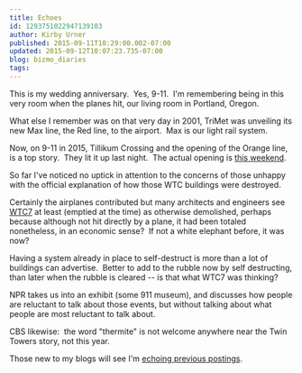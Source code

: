 ```yaml
---
title: Echoes
id: 1293751022947139103
author: Kirby Urner
published: 2015-09-11T18:29:00.002-07:00
updated: 2015-09-12T10:07:23.735-07:00
blog: bizmo_diaries
tags: 
---
```


This is my wedding anniversary.  Yes, 9-11.  I'm remembering being in this very room when the planes hit, our living room in Portland, Oregon.

What else I remember was on that very day in 2001, TriMet was unveiling its new Max line, the Red line, to the airport.  Max is our light rail system.

Now, on 9-11 in 2015, Tillikum Crossing and the opening of the Orange line, is a top story.  They lit it up last night.  The actual opening is [this weekend](http://www.kptv.com/story/30011395/trimet-preparing-for-grand-opening-of-tilikum-crossing-orange-line-max).

So far I've noticed no uptick in attention to the concerns of those unhappy with the official explanation of how those WTC buildings were destroyed.

Certainly the airplanes contributed but many architects and engineers see [WTC7](http://controlroom.blogspot.com/2015/03/rethink911-hgp.html) at least (emptied at the time) as otherwise demolished, perhaps because although not hit directly by a plane, it had been totaled nonetheless, in an economic sense?  If not a white elephant before, it was now? 

Having a system already in place to self-destruct is more than a lot of buildings can advertise.  Better to add to the rubble now by self destructing, than later when the rubble is cleared -- is that what WTC7 was thinking?

NPR takes us into an exhibit (some 911 museum), and discusses how people are reluctant to talk about those events, but without talking about what people are most reluctant to talk about.

CBS likewise:  the word "thermite" is not welcome anywhere near the Twin Towers story, not this year.

Those new to my blogs will see I'm [echoing previous postings](http://mybizmo.blogspot.com/2014/11/out-of-clear-blue-sky-movie-review.html).